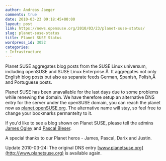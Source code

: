 ```yaml
---
author: Andreas Jaeger
comments: true
date: 2010-03-23 09:18:45+00:00
layout: post
link: https://news.opensuse.org/2010/03/23/planet-suse-status/
slug: planet-suse-status
title: Planet SUSE Status
wordpress_id: 3052
categories:
- Infrastructure
---
```


Planet SUSE aggregates blog posts from the SUSE Linux universum, including openSUSE and SUSE Linux Enterprise.Â  It aggregates not only English blog posts but also as separate feeds German, Spanish, Polish,Â  and Portuguese posts.

Planet SUSE has been unavailable for the last days due to some problems while renewing the domain. We have therefore setup an alternative DNS entry for the server under the openSUSE domain, you can reach the planet now as [planet.openSUSE.org](http://planet.openSUSE.org/). The alternative name will stay, so feel free to change your bookmarks permantelty to it.

If you'd like to see a blog shown on Planet SUSE, please tell the admins [James Ogley](riggwelter+++AT+++NOSPAM+++opensuseDOTorg) and [Pascal Bleser](pascal.bleser+++AT+++NOSPAM+++opensuseDOTorg).

A special thanks to our Planet heros - James, Pascal, Darix and Justin.

Update 2010-03-24: The original DNS entry [www.planetsuse.org](http://www.planetsuse.org) is available again.
